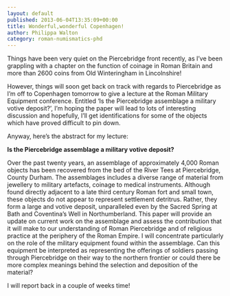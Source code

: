 ```yaml
---
layout: default
published: 2013-06-04T13:35:09+00:00
title: Wonderful,wonderful Copenhagen!
author: Philippa Walton
category: roman-numismatics-phd
---
```


Things have been very quiet on the Piercebridge front recently, as I’ve been grappling with a chapter on the function of coinage in Roman Britain and more than 2600 coins from Old Winteringham in Lincolnshire!

However, things will soon get back on track with regards to Piercebridge as I’m off to Copenhagen tomorrow to give a lecture at the Roman Military Equipment conference. Entitled ‘Is the Piercebridge assemblage a military votive deposit?’, I’m hoping the paper will lead to lots of interesting discussion and hopefully, I’ll get identifications for some of the objects which have proved difficult to pin down.

Anyway, here’s the abstract for my lecture:

**Is the Piercebridge assemblage a military votive deposit?**

Over the past twenty years, an assemblage of approximately 4,000 Roman objects has been recovered from the bed of the River Tees at Piercebridge, County Durham. The assemblages includes a diverse range of material from jewellery to military artefacts, coinage to medical instruments. Although found directly adjacent to a late third century Roman fort and small town, these objects do not appear to represent settlement detritrus. Rather, they form a large and votive deposit, unparalleled even by the Sacred Spring at Bath and Coventina’s Well in Northumberland. This paper will provide an update on current work on the assemblage and assess the contribution that it will make to our understanding of Roman Piercebridge and of religious practice at the periphery of the Roman Empire. I will concentrate particularly on the role of the military equipment found within the assemblage. Can this equipment be interpreted as representing the offerings of soldiers passing through Piercebridge on their way to the northern frontier or could there be more complex meanings behind the selection and deposition of the material?

I will report back in a couple of weeks time!
